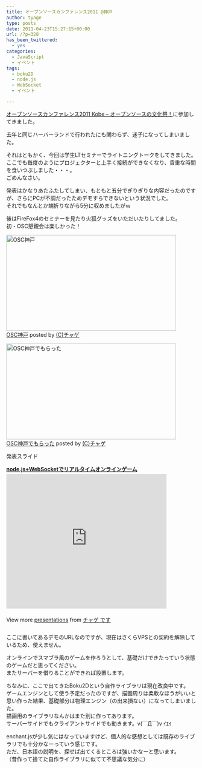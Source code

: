 ```yaml
---
title: オープンソースカンファレンス2011 @神戸
author: tyage
type: posts
date: 2011-04-23T15:27:15+00:00
url: /?p=328
has_been_twittered:
  - yes
categories:
  - JavaScript
  - イベント
tags:
  - boku2D
  - node.js
  - WebSocket
  - イベント

---
```

<p><a href="http://www.ospn.jp/osc2011-kobe/">オープンソースカンファレンス2011 Kobe &#8211; オープンソースの文化祭！</a>に参加してきました。</p>
<p>去年と同じハーバーランドで行われたにも関わらず、迷子になってしまいました。</p>
<p>それはともかく、今回は学生LTセミナーでライトニングトークをしてきました。<br />
ここでも毎度のようにプロジェクターと上手く接続ができなくなり、貴重な時間を食いつぶしました・・・。<br />
ごめんなさい。</p>
<p>発表はかなりあたふたしてしまい、もともと五分でぎりぎりな内容だったのですが、さらにPCが不調だったためデモすらできないという状況でした。<br />
それでもなんとか端折りながら5分に収めましたがｗ</p>
<p>後はFireFox4のセミナーを見たり火狐グッズをいただいたりしてました。<br />
初・OSC懇親会は楽しかった！</p>
<p><a href="http://photozou.jp/photo/show/265673/75877087"><img src="http://art24.photozou.jp/pub/673/265673/photo/75877087.jpg" alt="OSC神戸" width="450" height="253" style="border:0" /></a><br /><a href="http://photozou.jp/photo/show/265673/75877087">OSC神戸</a> posted by <a href="http://photozou.jp/user/top/265673">(C)チャゲ</a></p>
<p><a href="http://photozou.jp/photo/show/265673/75877429"><img src="http://art35.photozou.jp/pub/673/265673/photo/75877429.jpg" alt="OSC神戸でもらった" width="450" height="253" style="border:0" /></a><br /><a href="http://photozou.jp/photo/show/265673/75877429">OSC神戸でもらった</a> posted by <a href="http://photozou.jp/user/top/265673">(C)チャゲ</a></p>
<p><!--more--></p>
<p>発表スライド</p>
<div style="width:425px" id="__ss_7646163"> <strong style="display:block;margin:12px 0 4px"><a href="http://www.slideshare.net/tyage/nodejswebsocket" title="node.js+WebSocketでリアルタイムオンラインゲーム">node.js+WebSocketでリアルタイムオンラインゲーム</a></strong> <iframe src="http://www.slideshare.net/slideshow/embed_code/7646163" width="425" height="355" frameborder="0" marginwidth="0" marginheight="0" scrolling="no"></iframe> </p>
<div style="padding:5px 0 12px"> View more <a href="http://www.slideshare.net/">presentations</a> from <a href="http://www.slideshare.net/tyage">チャゲ です</a> </div>
</p></div>
<p>ここに書いてあるデモのURLなのですが、現在はさくらVPSとの契約を解除しているため、使えません。</p>
<p>オンラインでスマブラ風のゲームを作ろうとして、基礎だけできたっていう状態のゲームだと思ってください。<br />
またサーバーを借りることができれば設置します。</p>
<p>ちなみに、ここで出てきたBoku2Dという自作ライブラリは現在改良中です。<br />
ゲームエンジンとして使う予定だったのですが、描画周りは柔軟なほうがいいと思い作った結果、基礎部分は物理エンジン（の出来損ない）になってしまいました。<br />
描画用のライブラリなんかはまた別に作ってあります。<br />
サーバーサイドでもクライアントサイドでも動きます。v(￣Д￣)v ｲｴｲ</p>
<p>enchant.jsが少し気にはなっていますけど、個人的な感想としては既存のライブラリでも十分かなーっていう感じです。<br />
ただ、日本語の説明を、探せば出てくるところは強いかなーと思います。<br />
（昔作って捨てた自作ライブラリに似てて不思議な気分に）</p>
